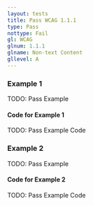 ```yaml
---
layout: tests
title: Pass WCAG 1.1.1
type: Pass
nottype: Fail
gl: WCAG
glnum: 1.1.1
glname: Non-text Content
gllevel: A
---
```


### Example 1
TODO: Pass Example

#### Code for Example 1
TODO: Pass Example Code

### Example 2
TODO: Pass Example

#### Code for Example 2
TODO: Pass Example Code